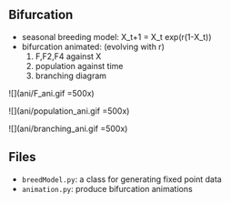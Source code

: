 ## Bifurcation

* seasonal breeding model: X_t+1 = X_t exp(r(1-X_t))
* bifurcation animated: (evolving with r)
    1. F,F2,F4 against X
    1. population against time
    1. branching diagram

![](ani/F_ani.gif =500x)

![](ani/population_ani.gif =500x)

![](ani/branching_ani.gif =500x)

## Files

* `breedModel.py`: a class for generating fixed point data
* `animation.py`: produce bifurcation animations
